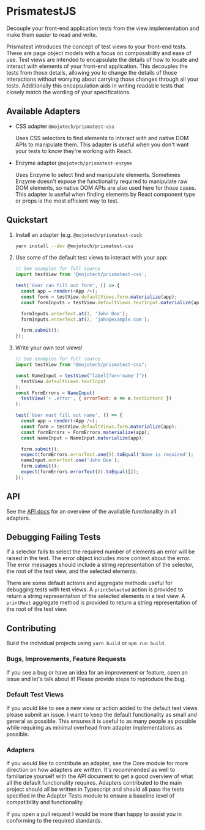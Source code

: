 # PrismatestJS

Decouple your front-end application tests from the view implementation and make
them easier to read and write.

Prismatest introduces the concept of test views to your front-end tests. These
are page object models with a focus on composability and ease of use. Test views
are intended to encapsulate the details of how to locate and interact with
elements of your front-end application. This decouples the tests from those
details, allowing you to change the details of those interactions without
worrying about carrying those changes through all your tests. Additionally this
encapsulation aids in writing readable tests that closely match the wording of
your specifications.

## Available Adapters

* CSS adapter `@mojotech/prismatest-css`

    Uses CSS selectors to find elements to interact with and native DOM APIs to
    manipulate them. This adapter is useful when you don't want your tests to
    know they're working with React.

* Enzyme adapter `@mojotech/prismatest-enzyme`

    Uses Enzyme to select find and manipulate elements. Sometimes Enzyme
    doesn't expose the functionality required to manipulate raw DOM elements,
    so native DOM APIs are also used here for those cases. This adapter is
    useful when finding elements by React component type or props is the most
    efficient way to test.

## Quickstart

1. Install an adapter (e.g. `@mojotech/prismatest-css`):

    ```bash
    yarn install --dev @mojotech/prismatest-css
    ```

2. Use some of the default test views to interact with your app:

    ```javascript
    // See examples for full source
    import testView from '@mojotech/prismatest-css';

    test('User can fill out form', () => {
      const app = render(<App />);
      const form = testView.defaultViews.form.materialize(app);
      const formInputs = testView.defaultViews.textInput.materialize(app);

      formInputs.enterText.at(1, 'John Doe');
      formInputs.enterText.at(2, 'john@example.com');

      form.submit();
    });
    ```

3. Write your own test views!

    ```javascript
    // See examples for full source
    import testView from "@mojotech/prismatest-css";

    const NameInput = testView("label[for='name']")(
      testView.defaultViews.textInput
    );
    const FormErrors = NameInput(
      testView('+ .error', { errorText: e => e.textContent })
    );

    test('User must fill out name', () => {
      const app = render(<App />);
      const form = testView.defaultViews.form.materialize(app);
      const formErrors = FormErrors.materialize(app);
      const nameInput = NameInput.materialize(app);

      form.submit();
      expect(formErrors.errorText.one()).toEqual('Name is required');
      nameInput.enterText.one('John Doe');
      form.submit();
      expect(formErrors.errorText()).toEqual([]);
    });
    ```

## API

See the [API docs](API.md) for an overview of the available functionality in
all adapters.

## Debugging Failing Tests

If a selector fails to select the required number of elements an error will be raised in the test. The error object includes more context about the error. The error messages should include a string representation of the selector, the root of the test view, and the selected elements.

There are some default actions and aggregate methods useful for debugging tests with test views. A `printSelected` action is provided to return a string representation of the selected elements in a test view. A `printRoot` aggregate method is provided to return a string representation of the root of the test view.

## Contributing

Build the individual projects using `yarn build` or `npm run build`.

### Bugs, Improvements, Feature Requests

If you see a bug or have an idea for an improvement or feature, open an issue
and let's talk about it! Please provide steps to reproduce the bug.

### Default Test Views

If you would like to see a new view or action added to the default test views
please submit an issue. I want to keep the default functionality as small and
general as possible. This ensures it is useful to as many people as possible
while requiring as minimal overhead from adapter implementations as possible.

### Adapters

If you would like to contribute an adapter, see the Core module for more
direction on how adapters are written. It's recommended as well to familiarize
yourself with the API document to get a good overview of what all the default
functionality requires. Adapters contributed to the main project should all be
written in Typescript and should all pass the tests specified in the Adapter
Tests module to ensure a baseline level of compatibility and functionality.

If you open a pull request I would be more than happy to assist you in
conforming to the required standards.
